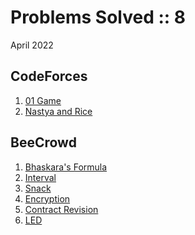 # Problems Solved :: 8
April 2022

CodeForces
-----------------
1. [01 Game](https://codeforces.com/problemset/problem/1373/B)
1. [Nastya and Rice](https://codeforces.com/problemset/problem/1341/A)

BeeCrowd
-----------------
1. [Bhaskara's Formula](https://www.beecrowd.com.br/judge/en/problems/view/1036)
1. [Interval](https://www.beecrowd.com.br/judge/en/problems/view/1037)
1. [Snack](https://www.beecrowd.com.br/judge/en/problems/view/1038)
1. [Encryption](https://www.beecrowd.com.br/judge/en/problems/view/1024)
1. [Contract Revision](https://www.beecrowd.com.br/judge/en/problems/view/1120)
1. [LED](https://www.beecrowd.com.br/judge/en/problems/view/1168)
